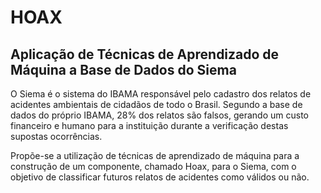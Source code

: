 # HOAX

## Aplicação de Técnicas de Aprendizado de Máquina a Base de Dados do Siema

   O Siema é o sistema do IBAMA responsável pelo cadastro dos relatos de acidentes ambientais de cidadãos de todo o Brasil. Segundo a base de dados do próprio IBAMA, 28% dos relatos são falsos, gerando um custo financeiro e humano para a instituição durante a verificação destas supostas ocorrências. 
   
   Propõe-se a utilização de técnicas de aprendizado de máquina para a construção de um componente, chamado Hoax, para o Siema, com o objetivo de classificar futuros relatos de acidentes como válidos ou não.
